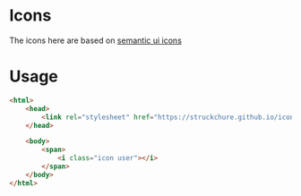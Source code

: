 # Icons
The icons here are based on [semantic ui icons](https://semantic-ui.com/elements/icon.html)

# Usage

```html
<html>
    <head>
        <link rel="stylesheet" href="https://struckchure.github.io/icons/css/icons.css">
    </head>

    <body>
        <span>
            <i class="icon user"></i>
        </span>
    </body>
</html>
```

